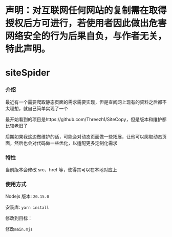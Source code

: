 # 声明：对互联网任何网站的复制需在取得授权后方可进行，若使用者因此做出危害网络安全的行为后果自负，与作者无关，特此声明。

# siteSpider

### 介绍

最近有一个需要爬取静态页面的需求需要实现，但是查阅网上现有的资料之后都不太理想，就自己简单实现了一个

最开始看到的项目是https://github.com/Threezh1/SiteCopy，但是版本和维护都比较老旧了

后期如果我这边做维护的话，可能会对动态页面做一些拓展，让他可以爬取动态页面，然后也会对代码做一些优化，以适配更多定制化需求

### 特性

当前版本会修改 src、href 等，使得其可以在本地对应上

### 使用方式

Nodejs 版本: `20.15.0`

安装库: `yarn install`

修改到目标：

修改`main.mjs`
